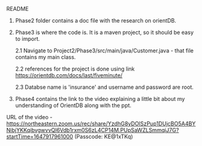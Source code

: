 README

1. Phase2 folder contains a doc file with the research on orientDB.
2. Phase3 is where the code is. It is a maven project, so it should be easy to import. 
 
   2.1 Navigate to Project2/Phase3/src/main/java/Customer.java - that file contains my main class. 
 
   2.2 references for the project is done using link https://orientdb.com/docs/last/fiveminute/
 
    2.3 Databse name is 'insurance' and username and password are root.

3. Phase4 contains the link to the video explaining a little bit about my understanding of OrientDB along with the ppt. 

URL of the video - https://northeastern.zoom.us/rec/share/YzdhG8yDOlSzPup1DUjcBO5A4BYNibjYKKqibvgwvvQl6Vdb1rxm0S6zL4CP14M.PUpSaWZLSmmqiJ7G?startTime=1647917961000 (Passcode: KE@1xTKq)
  
